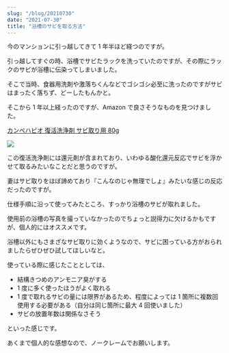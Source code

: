 ```yaml
---
slug: "/blog/20210730"
date: "2021-07-30"
title: "浴槽のサビを取る方法"
---
```


今のマンションに引っ越してきて 1 年半ほど経つのですが。

引っ越してすぐの時、浴槽でサビたラックを洗っていたのですが、その際にラックのサビが浴槽に伝染ってしまいました。

そこで当時、食器用洗剤や激落ちくんなどでゴシゴシ必至に洗ったのですがサビはまったく落ちず、どーしたもんかと。

そこから 1 年以上経ったのですが、Amazon で良さそうなものを見つけました。

[カンペハピオ 復活洗浄剤 サビ取り用 80g](https://amzn.to/2TNYF5u)

<a href="https://www.amazon.co.jp/gp/product/B002P95EYG?ie=UTF8&psc=1&linkCode=li3&tag=piro09190c-22&linkId=176bc0f154849ca8ab5ed729dc8a19e3&language=ja_JP&ref_=as_li_ss_il" target="_blank"><img border="0" src="//ws-fe.amazon-adsystem.com/widgets/q?_encoding=UTF8&ASIN=B002P95EYG&Format=_SL250_&ID=AsinImage&MarketPlace=JP&ServiceVersion=20070822&WS=1&tag=piro09190c-22&language=ja_JP" ></a><img src="https://ir-jp.amazon-adsystem.com/e/ir?t=piro09190c-22&language=ja_JP&l=li3&o=9&a=B002P95EYG" width="1" height="1" border="0" alt="" style="border: none !important;
  margin: 0 !important;" />

この復活洗浄剤には還元剤が含まれており、いわゆる酸化還元反応でサビを浮かせて取るみたいなことだと思うのですが。

妻はサビ取りをほぼ諦めており『こんなのじゃ無理でしょ』みたいな感じの反応だったのですが。

仕様手順に沿って使ってみたところ、すっかり浴槽のサビが取れました。

使用前の浴槽の写真を撮っていなかったのでちょっと説得力に欠けるかもですが、個人的にはオススメです。

浴槽以外にもさまざなサビ取りに効くようなので、サビに困っている方がおられましたらぜひぜひ試してほしいなと。

使っている際に感じたこととしては、

- 結構きつめのアンモニア臭がする
- 1 度に多く使ったほうがよく取れる
- 1 度で取れるサビの量には限界があるため、程度によっては 1 箇所に複数回使用する必要がある（自分は同じ箇所に最大 4 回使いました）
- サビの放置年数は関係なさそう

といった感じです。

あくまで個人的な感想なので、ノークレームでお願いします。

